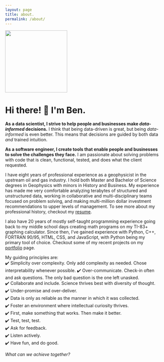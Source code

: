 ```yaml
---
layout: page
title: about.
permalink: /about/
---
```


<img src="{{site.url}}/assets/img/bendowdell-profile-pic_yolo_out_cpp.jpg" width="200">

# Hi there! :wave: I'm Ben.

**As a data scientist, I strive to help people and businesses make *data-informed* decisions.** I think that being data-driven is great, but being 
*data-informed* is even better. This means that decisions are guided by both data *and* trained intuition.

**As a software engineer, I create tools that enable people and businesses to solve the challenges they face.** I am passionate about solving problems 
with code that is clean, functional, tested, and does what the client requested.

I have eight years of professional experience as a geophysicist in the upstream oil and gas industry. I hold both Master and Bachelor of Science degrees in Geophysics with minors in History and Business. My experience has made me very comfortable analyzing terabytes of structured and unstructured data, working in collaborative and multi-disciplinary teams focused on problem solving, and making multi-million dollar investment recommendations to upper levels of management. 
To see more about my professional history, checkout my [resume]({{site.url}}/resume).

I also have 20 years of mostly self-taught programming experience going back to my middle school days creating math programs on my TI-83+ graphing calculator. 
Since then, I've gained experience with Python, C++, FORTRAN 90/95, HTML, CSS, and JavaScript, with Python being my primary tool of choice. Checkout some of my 
recent projects on my [portfolio]({{site.url}}/portfolio) page.

My guiding principles are:  
:heavy_check_mark: Simplicity over complexity. Only add complexity as needed. Chose interpretability whenever possible.
:heavy_check_mark: Over-communicate. Check-in often and ask questions. The only bad question is the one left unasked.  
:heavy_check_mark: Collaborate and include. Science thrives best with diversity of thought.  
:heavy_check_mark: Under-promise and over-deliver.  
:heavy_check_mark: Data is only as reliable as the manner in which it was collected.  
:heavy_check_mark: Foster an environment where intellectual curiosity thrives.  
:heavy_check_mark: First, make something that works. Then make it better.  
:heavy_check_mark: Test, test, test.  
:heavy_check_mark: Ask for feedback.  
:heavy_check_mark: Listen actively.  
:heavy_check_mark: Have fun, and do good.  

*What can we achieve together?*